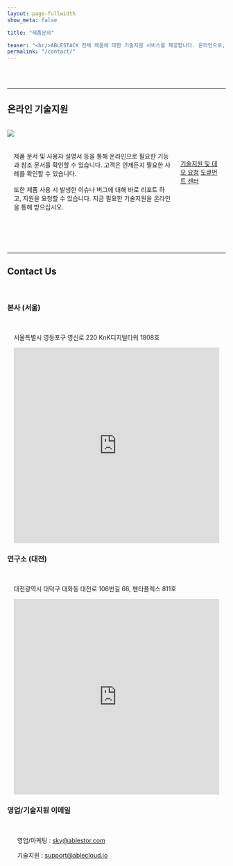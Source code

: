 ```yaml
---
layout: page-fullwidth
show_meta: false

title: "제품문의"

teaser: "<br/>ABLESTACK 전체 제품에 대한 기술지원 서비스를 제공합니다. 온라인으로, 그리고 문서를 통해, 그리고 직접 전화 및 방문을 통해 필요한 기술지원을 요청하십시오. "
permalink: "/contact/"
---
```


<br/><br/>
* * *

## 온라인 기술지원


<br/>
<div class="row">
   <div class="small-5 columns">
      <img src="/images/contact-online-support.png">
   </div>
   <div class="small-7 columns" style="padding: 20px 15px">
      <p>
         제품 문서 및 사용자 설명서 등을 통해 온라인으로 필요한 기능과 참조 문서를 확인할 수 있습니다. 고객은 언제든지 필요한 사례를 확인할 수 있습니다.
         <br/><br>
         또한 제품 사용 시 발생한 이슈나 버그에 대해 바로 리포트 하고, 지원을 요청할 수 있습니다. 지금 필요한 기술지원을 온라인을 통해 받으십시오.
      </p>
      <p>
         <br/>
         <a class="button left r15 tiny radius" href="/contact_mail/">기술지원 및 데모 요청</a>
         <a class="button left r15 tiny radius" href="https://docs.ablecloud.io" target="_blank">도큐먼트 센터</a>
      </p>
   </div>
</div>

<br/><br/>
* * *

## Contact Us

<br/>

### 본사 (서울)

<br/>
<div class="row" style="padding: 0 15px">
   <p>
     서울특별시 영등포구 영신로 220 KnK디지털타워 1808호
   </p>
</div>

<div class="row" style="padding: 0 15px">
    <iframe src="https://www.google.com/maps/embed?pb=!1m18!1m12!1m3!1d3164.2096916923224!2d126.90211031572574!3d37.52655397980536!2m3!1f0!2f0!3f0!3m2!1i1024!2i768!4f13.1!3m3!1m2!1s0x357c9ee718caa21b%3A0xdfc527ea21868c62!2za25r65SU7KeA7YS47YOA7JuM!5e0!3m2!1sko!2skr!4v1622532634559!5m2!1sko!2skr" width="100%" height="450" style="border:0;" allowfullscreen="" loading="lazy"></iframe>
</div>

### 연구소 (대전)

<br/>
<div class="row" style="padding: 0 15px">
   <p>
     대전광역시 대덕구 대화동 대전로 106번길 66, 펜타플렉스 811호
   </p>
</div>

<div class="row" style="padding: 0 15px">
    <iframe src="https://www.google.com/maps/embed?pb=!1m18!1m12!1m3!1d2315.4009584889704!2d127.40639565224926!3d36.36934814829425!2m3!1f0!2f0!3f0!3m2!1i1024!2i768!4f13.1!3m3!1m2!1s0x356549a333e5ddc7%3A0xe9799a1f8acbccbd!2z64yA7KCEIO2OnO2DgO2UjOugieyKpA!5e0!3m2!1sko!2skr!4v1622533087470!5m2!1sko!2skr" width="100%" height="450" style="border:0;" allowfullscreen="" loading="lazy"></iframe>
</div>

### 영업/기술지원 이메일

<br/>
<div class="row" style="padding: 0 15px">
   <p>
      &nbsp;&nbsp;영업/마케팅 : <a href="mailto://sky@ablestor.com">sky@ablestor.com</a>
   </p>
      <p>
      &nbsp;&nbsp;기술지원 : <a href="mailto://support@ablecloud.io">support@ablecloud.io</a>
   </p>
</div>